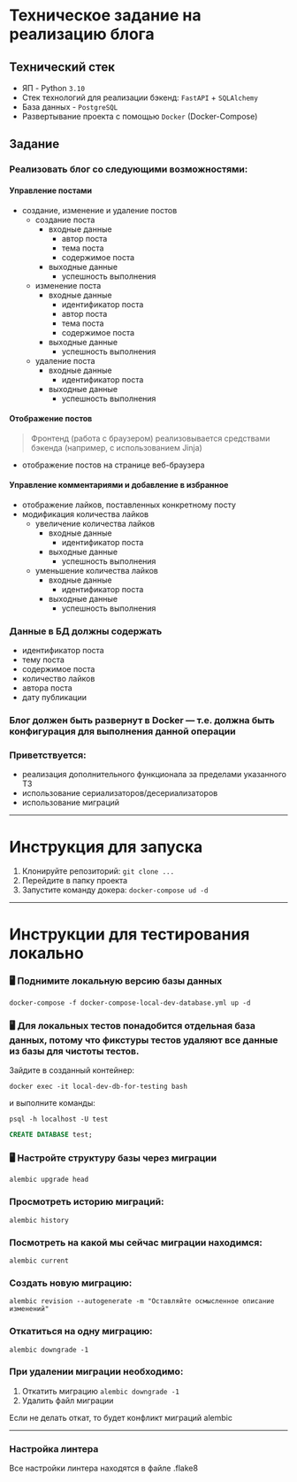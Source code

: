 # Техническое задание на реализацию блога

## Технический стек

- ЯП - Python `3.10`
- Стек технологий для реализации бэкенд: `FastAPI` + `SQLAlchemy`  
- База данных - `PostgreSQL`
- Развертывание проекта с помощью `Docker` (Docker-Compose)

## Задание

### Реализовать блог со следующими возможностями:

#### Управление постами

- создание, изменение и удаление постов
    - создание поста
        - входные данные
            - автор поста
            - тема поста
            - содержимое поста
        - выходные данные
            - успешность выполнения
    - изменение поста
        - входные данные
            - идентификатор поста
            - автор поста
            - тема поста
            - содержимое поста
        - выходные данные
            - успешность выполнения
    - удаление поста
        - входные данные
            - идентификатор поста
        - выходные данные
            - успешность выполнения

#### Отображение постов

> Фронтенд (работа с браузером) реализовывается средствами бэкенда (например, с использованием Jinja)

- отображение постов на странице веб-браузера

#### Управление комментариями и добавление в избранное

- отображение лайков, поставленных конкретному посту
- модификация количества лайков
    - увеличение количества лайков
        - входные данные
            - идентификатор поста
        - выходные данные
            - успешность выполнения
    - уменьшение количества лайков
        - входные данные
            - идентификатор поста
        - выходные данные
            - успешность выполнения

### Данные в БД должны содержать

- идентификатор поста
- тему поста
- содержимое поста
- количество лайков
- автора поста
- дату публикации

### Блог должен быть развернут в Docker — т.е. должна быть конфигурация для выполнения данной операции

### Приветствуется:

- реализация дополнительного функционала за пределами указанного ТЗ
- использование сериализаторов/десериализаторов
- использование миграций

---

# Инструкция для запуска

1. Клонируйте репозиторий: `git clone ...`
2. Перейдите в папку проекта
3. Запустите команду докера: `docker-compose ud -d`

---

# Инструкции для тестирования локально

### :desktop_computer: Поднимите локальную версию базы данных

```commandline
docker-compose -f docker-compose-local-dev-database.yml up -d
```

### :desktop_computer: Для локальных тестов понадобится отдельная база данных, потому что фикстуры тестов удаляют все данные из базы для чистоты тестов.

Зайдите в созданный контейнер:

```commandline
docker exec -it local-dev-db-for-testing bash
```

и выполните команды:

```commandline
psql -h localhost -U test
```

```sql
CREATE DATABASE test;
```

### :desktop_computer: Настройте структуру базы через миграции

```commandline
alembic upgrade head
```

### Просмотреть историю миграций:

```commandline
alembic history
```

### Посмотреть на какой мы сейчас миграции находимся:

```commandline
alembic current
```

### Создать новую миграцию:

```commandline
alembic revision --autogenerate -m "Оставляйте осмысленное описание изменений"  
```

### Откатиться на одну миграцию:

```commandline
alembic downgrade -1
```

### При удалении миграции необходимо:

1. Откатить миграцию `alembic downgrade -1`
2. Удалить файл миграции

Если не делать откат, то будет конфликт миграций alembic

---

### Настройка линтера

Все настройки линтера находятся в файле .flake8